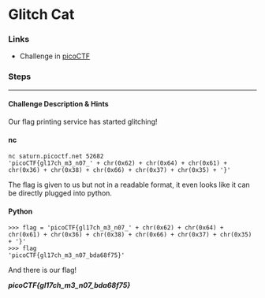 # Glitch Cat

### Links

- Challenge in [picoCTF](https://play.picoctf.org/practice/challenge/242)

### Steps

---
#### Challenge Description & Hints

Our flag printing service has started glitching!

#### nc

```
nc saturn.picoctf.net 52682
'picoCTF{gl17ch_m3_n07_' + chr(0x62) + chr(0x64) + chr(0x61) + chr(0x36) + chr(0x38) + chr(0x66) + chr(0x37) + chr(0x35) + '}'
```

The flag is given to us but not in a readable format, it even looks like it can be directly plugged into python.

#### Python

```
>>> flag = 'picoCTF{gl17ch_m3_n07_' + chr(0x62) + chr(0x64) + chr(0x61) + chr(0x36) + chr(0x38) + chr(0x66) + chr(0x37) + chr(0x35) + '}'
>>> flag
'picoCTF{gl17ch_m3_n07_bda68f75}'
```
And there is our flag!

***picoCTF{gl17ch_m3_n07_bda68f75}***
